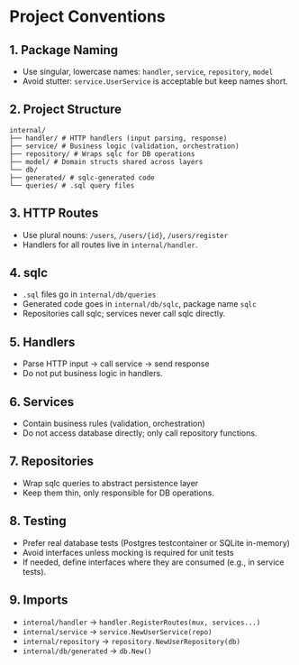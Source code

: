 # Project Conventions

## 1. Package Naming

- Use singular, lowercase names: `handler`, `service`, `repository`, `model`
- Avoid stutter: `service.UserService` is acceptable but keep names short.

## 2. Project Structure

```
internal/
├── handler/ # HTTP handlers (input parsing, response)
├── service/ # Business logic (validation, orchestration)
├── repository/ # Wraps sqlc for DB operations
├── model/ # Domain structs shared across layers
└── db/
├── generated/ # sqlc-generated code
└── queries/ # .sql query files
```

## 3. HTTP Routes

- Use plural nouns: `/users`, `/users/{id}`, `/users/register`
- Handlers for all routes live in `internal/handler`.

## 4. sqlc

- `.sql` files go in `internal/db/queries`
- Generated code goes in `internal/db/sqlc`, package name `sqlc`
- Repositories call sqlc; services never call sqlc directly.

## 5. Handlers

- Parse HTTP input → call service → send response
- Do not put business logic in handlers.

## 6. Services

- Contain business rules (validation, orchestration)
- Do not access database directly; only call repository functions.

## 7. Repositories

- Wrap sqlc queries to abstract persistence layer
- Keep them thin, only responsible for DB operations.

## 8. Testing

- Prefer real database tests (Postgres testcontainer or SQLite in-memory)
- Avoid interfaces unless mocking is required for unit tests
- If needed, define interfaces where they are consumed (e.g., in service tests).

## 9. Imports

- `internal/handler` → `handler.RegisterRoutes(mux, services...)`
- `internal/service` → `service.NewUserService(repo)`
- `internal/repository` → `repository.NewUserRepository(db)`
- `internal/db/generated` → `db.New()`
